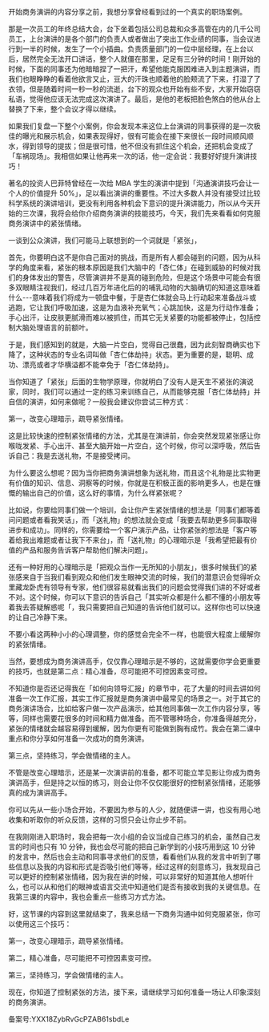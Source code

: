 开始商务演讲的内容分享之前，我想分享曾经看到过的一个真实的职场案例。

那是一次员工的年终总结大会，台下坐着包括公司总裁和众多高管在内的几千公司员工，上台演讲的是各个部门的负责人或者做出了突出工作业绩的同事，当会议进行到一半的时候，发生了一个小插曲。负责质量部门的一位中层经理，在上台以后，居然完全无法开口讲话，整个人就僵在那里，足足有三分钟的时间！刚开始的时候，下面的同事还为他暗暗捏了一把汗，希望他能克服困难进入到主题演讲，而我们也眼睁睁的看着他欲言又止，豆大的汗珠也顺着他的脸颊流了下来，打湿了了衣领，但是随着时间一秒一秒的流逝，台下的观众也开始有些不安，大家开始窃窃私语，觉得他应该无法完成这次演讲了。最后，是他的老板把脸色煞白的他从台上替换了下来，整个会议才得以继续。

如果我们复盘一下整个小案例，你会发现本来这位上台演讲的同事获得的是一次极佳的曝光和展示机会，如果表现得好，很有可能会在接下来很长一段时间顺风顺水，得到领导的提拔；但是很可惜，他不但没有抓住这个机会，还把机会变成了「车祸现场」。我相信如果让他再来一次的话，他一定会说：我要好好提升演讲技巧！

著名的投资人巴菲特曾经在一次给 MBA 学生的演讲中提到「沟通演讲技巧会让一个人的价值提升 50\%」，足以看出演讲的重要性。不过大多数人并没有接受过比较科学系统的演讲培训，更没有利用各种机会下意识的提升演讲能力，所以从今天开始的三次课，我将会给你介绍商务演讲的技能技巧，今天，我们先来看看如何克服商务演讲中的紧张情绪。

一谈到公众演讲，我们可能马上联想到的一个词就是「紧张」，

首先，你要明白这不是你自己面对的挑战，而是所有人都会碰到的问题，因为从科学的角度来看，紧张的根本原因是我们大脑中的「杏仁体」在碰到威胁的时候对我们的身体发出的警告，尽管演讲并不是真的碰到危险，但是这个场景中可能会有很多双眼睛注视我们，经过几百万年进化后的的哺乳动物的大脑确切的知道这意味着什么---意味着我们将成为一顿盘中餐，于是杏仁体就会马上行动起来准备战斗或逃跑，它让我们呼吸加速，这是为血液补充氧气；心跳加快，这是为行动作准备；手心出汗，让皮肤更腻滑而难以被抓住，而其它无关紧要的功能都被停止，包括控制大脑处理语言的前额叶。

于是，我们感知到的就是，大脑一片空白，觉得自己很蠢，因为此刻智商确实也下降了，这种状态的专业名词叫做「杏仁体劫持」状态。更为重要的是，聪明、成功、漂亮或者才华横溢都不能幸免于「杏仁体劫持」。

当你知道了「紧张」后面的生物学原理，你就明白了没有人是天生不紧张的演说家，同时，我们可以通过一定的练习来训练自己，从而能够克服「杏仁体劫持」并自信的演讲，如何来做呢？一般我会建议你尝试三种方式：

第一，改变心理暗示，疏导紧张情绪。

这是比较快速的控制紧张情绪的方法，尤其是在演讲前，你会突然发现紧张感让你喉咙发紧、手心出汗、甚至大脑开始一片空白，这个时候，你可以深呼吸，然后告诉自己：我是去送礼物，不是接受拷问。

为什么要这么想呢？因为当你把商务演讲想象为送礼物，而且这个礼物是比实物更有价值的知识、信息、洞察等的时候，你就是在积极正面的影响更多人，也是在慷慨的输出自己的价值，这么好的事情，为什么样紧张呢？

比如说，你要给同事们做一个培训，会让你产生紧张情绪的想法是「同事们都等着问问题或者看我笑话」，而「送礼物」的想法就会变成「我要去帮助更多同事取得进步和成功」。同样的，你需要给一个客户演示产品，让你紧张的想法是「客户等着给我出难题或者让我下不来台」，而「送礼物」的心理暗示是「我希望把最有价值的产品和服务告诉客户帮助他们解决问题」。

还有一种好用的心理暗示是「把观众当作一无所知的小朋友」，很多时候我们的紧张感来自于当我们看到观众和他们发生眼神交流的时候，我们的潜意识会觉得听众里藏龙卧虎有领导有专家，他们很容易就看出我们的问题会觉得我们讲的不好或者不对。这个时候，你可以下意识的告诉自己「其实听众都是什么都不懂的小朋友等着我去答疑解惑呢「，我只需要把自己知道的告诉他们就可以。这样你也可以快速的让自己冷静下来。

不要小看这两种小小的心理调整，你的感觉会完全不一样，也能很大程度上缓解你的紧张情绪。

当然，要想成为商务演讲高手，仅仅靠心理暗示是不够的，这就需要你学会更重要的技巧，也就是第二点：精心准备，尽可能把不可控因素变可控。

不知道你是否还记得我在「如何向领导汇报」的章节中，花了大量的时间去讲如何准备一次工作汇报，其实工作汇报就是商务演讲中最常见的场景之一。对于其它的商务演讲场合，比如给客户做一次产品演示，给其他同事做一次工作内容分享，等等，同样也需要花很多的时间和精力做准备。而不管哪种场合，你准备得越充分，紧张的情绪就会越容易得到缓解，因为你更有可能做到胸有成竹。我会在第二课中重点和你分享如何准备一次成功的商务演讲。

第三点，坚持练习，学会做情绪的主人。

不管是改变心理暗示，还是某一次演讲前的准备，都不可能立竿见影让你成为商务演讲高手，但是持之以恒的练习，则会让你不仅仅能很好的控制紧张情绪，还能够真的成为演讲高手。

你可以先从一些小场合开始，不要因为参与的人少，就随便讲一讲，也没有用心地收集和听取你的听众反馈，这样的习惯只会让你止步不前。

在我刚刚进入职场时，我会把每一次小组的会议当成自己练习的机会，虽然自己发言的时间也只有 10 分钟，我也会尽可能的把自己新学到的小技巧用到这 10 分钟的发言中，然后也会主动和同事寻求他们的反馈，看看他们从我的发言中听到了哪些信息以及我的内容和形式是否吸引他们等等，经过这样的刻意练习，我发现自己可以更好的控制紧张情绪，因为我在讲的时候，可以非常好的知道其他人想听什么，也可以从和他们的眼神或语言交流中知道他们是否有接收到我的关键信息。在我第三课的内容中，我也会重点一些练习方式方法。

好，这节课的内容到这里就结束了，我来总结一下商务沟通中如何克服紧张，你可以使用这三个技巧：

第一，改变心理暗示，疏导紧张情绪。

第二，精心准备，尽可能把不可控因素变可控。

第三，坚持练习，学会做情绪的主人。

现在，你知道了控制紧张的方法，接下来，请继续学习如何准备一场让人印象深刻的商务演讲。

备案号:YXX18ZybRvGcPZAB61sbdLe